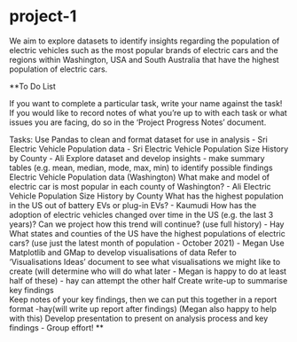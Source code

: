 # project-1

We aim to explore datasets to identify insights regarding the population of electric vehicles such as the most popular brands of electric cars and the regions within Washington, USA and South Australia that have the highest population of electric cars.


**To Do List

If you want to complete a particular task, write your name against the task!
If you would like to record notes of what you’re up to with each task or what issues you are facing, do so in the ‘Project Progress Notes’ document.

Tasks:
Use Pandas to clean and format dataset for use in analysis - Sri
Electric Vehicle Population data - Sri
Electric Vehicle Population Size History by County - Ali
Explore dataset and develop insights - make summary tables (e.g. mean, median, mode, max, min) to identify possible findings 
Electric Vehicle Population data (Washington)
What make and model of electric car is most popular in each county of Washington? - Ali
Electric Vehicle Population Size History by County
What has the highest population in the US out of battery EVs or plug-in EVs? - Kaumudi
How has the adoption of electric vehicles changed over time in the US (e.g. the last 3 years)? Can we project how this trend will continue? (use full history) - Hay 
What states and counties of the US have the highest populations of electric cars? (use just the latest month of population - October 2021) - Megan
Use Matplotlib and GMap to develop visualisations of data 
Refer to ‘Visualisations Ideas’ document to see what visualisations we might like to create (will determine who will do what later - Megan is happy to do at least half of these) - hay can attempt the other half 
Create write-up to summarise key findings  
Keep notes of your key findings, then we can put this together in a report format -hay(will write up report after findings) (Megan also happy to help with this)
Develop presentation to present on analysis process and key findings - Group effort!
**
